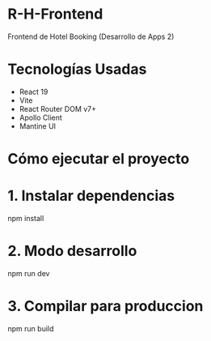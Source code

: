 # R-H-Frontend
Frontend de Hotel Booking (Desarrollo de Apps 2)

# Tecnologías Usadas

- React 19
- Vite
- React Router DOM v7+
- Apollo Client
- Mantine UI

# Cómo ejecutar el proyecto

# 1. Instalar dependencias
npm install

# 2. Modo desarrollo
npm run dev

# 3. Compilar para produccion
npm run build
